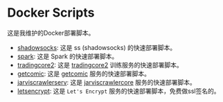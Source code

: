 # Docker Scripts

这是我维护的Docker部署脚本。

- [shadowsocks](https://github.com/zhs007/dockerscripts/tree/master/shadowsocks): 这是 ss (shadowsocks) 的快速部署脚本。
- [spark](https://github.com/zhs007/dockerscripts/tree/master/spark): 这是 Spark 的快速部署脚本。
- [tradingcore2](https://github.com/zhs007/dockerscripts/tree/master/tc2): 这是 [tradingcore2](https://github.com/zhs007/tradingcore2) 训练服务的快速部署脚本。
- [getcomic](https://github.com/zhs007/dockerscripts/tree/master/getcomic): 这是 [getcomic](https://github.com/zhs007/getcomic) 服务的快速部署脚本。
- [jarviscrawlerserv](https://github.com/zhs007/dockerscripts/tree/master/jarviscrawlerserv): 这是 [jarviscrawlercore](https://github.com/zhs007/jarviscrawlercore) 服务的快速部署脚本。
- [letsencrypt](https://github.com/zhs007/dockerscripts/tree/master/letsencrypt): 这是 ``Let's Encrypt`` 服务的快速部署脚本，免费做ssl签名的。